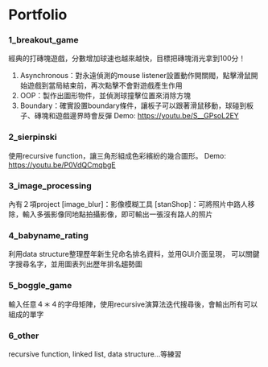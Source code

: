 # Portfolio

### 1_breakout_game
經典的打磚塊遊戲，分數增加球速也越來越快，目標把磚塊消光拿到100分！
1.	Asynchronous：對永遠偵測的mouse listener設置動作開關閥，點擊滑鼠開始遊戲到當局結束前，再次點擊不會對遊戲產生作用
2.	OOP：製作出圖形物件，並偵測球撞擊位置來消除方塊
3.	Boundary：確實設置boundary條件，讓板子可以跟著滑鼠移動，球碰到板子、磚塊和遊戲邊界時會反彈
Demo: https://youtu.be/S__GPsoL2EY

### 2_sierpinski
使用recursive function，讓三角形組成色彩繽紛的幾合圖形。
Demo: https://youtu.be/P0VdQCmqbgE

### 3_image_processing
內有２項project
[image_blur]：影像模糊工具
[stanShop]：可將照片中路人移除，輸入多張影像同地點拍攝影像，即可輸出一張沒有路人的照片

### 4_babyname_rating
利用data structure整理歷年新生兒命名排名資料，並用GUI介面呈現，
可以關鍵字搜尋名字，並用圖表列出歷年排名趨勢圖

### 5_boggle_game
輸入任意４＊４的字母矩陣，使用recursive演算法迭代搜尋後，會輸出所有可以組成的單字

### 6_other
recursive function, linked list, data structure...等練習
